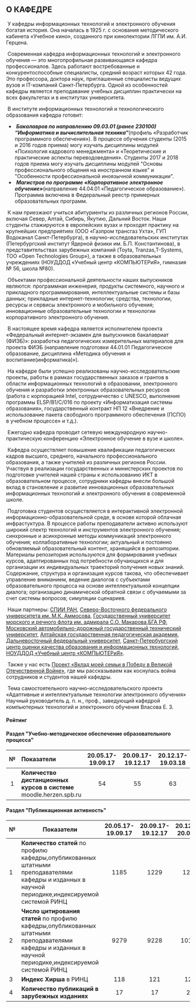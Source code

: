 
<!-- Автор верстки:Ульяна Михайлова -->

## О КАФЕДРЕ




​	У кафедры информационных технологий и электронного обучения богатая история. Она началась в 1925 г. с основания методического кабинета «Учебное кино», созданного при кинолектории  ЛГПИ им. А.И. Герцена.

​	Современная кафедра информационных технологий и электронного обучения — это многопрофильная  развивающаяся кафедра профессионалов. Здесь работают востребованные и  конкурентоспособные специалисты, средний возраст которых 42 года. Это профессора, доктора наук, приглашенные специалисты ведущих вузов и IT-компаний Санкт-Петербурга.  Одной из особенностей кафедры является преподавание учебных дисциплин практически на всех факультетах и в институтах университета.

​	В институте информационных технологий и технологического образования кафедра готовит:



- ​		***Бакалавров по направлению 09.03.01 (ранее 230100) “Информатика и вычислительная техника”***(профиль «Разработчик программного обеспечения»).  	В процессе обучения студенты (2015 и 2016 годов приема) могу изучать дисциплины модулей «Психология кадрового менеджмента» и «Теоретические и практические 	аспекты переводоведения». Студенты 2017 и 2018 годов приема могу изучать дисциплины модулей "Основы професcионального общения на иностранном языке" и  	"Особенности профеcсиональной иноязычной коммуникации". 
- ​		***Магистров по программе «Корпоративное электронное обучение»***(направление 44.04.01 «Педагогическое образование»).  	Программа включена в Федеральный реестр примерных образовательных программ. 

​	К нам приезжают учиться абитуриенты из различных регионов России, включая Север, Алтай, Сибирь, Якутию, Дальний Восток. Наши студенты стажируются в  европейских вузах и проходят практику на крупнейших предприятиях (ООО «Газпром трансгаз Ухта», ГУП Водоканал Санкт-Петербурга), в научно-исследовательских институтах (Петербургский институт Ядерной физики им. Б.П. Константинова), в представительствах зарубежных компаний (Toyta, Tranzas,T-Systems, ТОО  «Open Technologies Group»), а также в образовательных учреждениях (НОУДДОД «Учебный центр «КОМПЬЮТЕРиЯ», гимназия № 56, школа №80). 

​	Объектами профессиональной деятельности наших выпускников являются: программная инженерия, продукты системного, научного и прикладного программирования,  интеллектуальные системы и базы данных; прикладные интернет-технологии; средства, технологии, ресурсы и сервисы электронного и мобильного обучения; инновационные образовательные технологии и технологии корпоративного электронного обучения. 

​	В настоящее время кафедра является исполнителем проекта «Федеральный интернет-экзамен для выпускников бакалавриат (ФИЭБ)»: разработка педагогических измерительных материалов для проекта ФИЭБ (направление подготовки 44.01.01 Педагогическое образование, дисциплина «Методика обучения и воспитание(информатика)»).  

​    На кафедре были успешно реализованы научно-исследовательские проекты, работы в рамках государственных заказов и грантов в области информационных технологий в     образовании, электронного обучения и разработки электронных образовательных ресурсов (работа с корпорацией Intel, сотрудничество с UNESCO, выполнение программы     ELSP/B1/C/016 по проекту «Информатизация системы образования», государственный контракт НП 12 «Внедрение и использование пакета свободного программного обеспечения     (ПСПО) в учебном процессе» и т.д.). 

​	Ежегодно кафедра проводит сетевую международную научно-практическую конференцию «Электронное обучение в вузе и школе». 

​	Кафедра осуществляет повышение квалификации педагогических кадров высшего, среднего, начального профессионального образования, а также учителей из различных  регионов России. Участвуя в реализации государственных и министерских проектов по подготовке учителей нашей страны к использованию ИКТ в образовательном процессе,  сотрудники кафедры внесли большой вклад в становление и развитие инновационных образовательных информационных технологий и электронного обучения в современной школе. 

​	Подготовка студентов осуществляется в интерактивной электронной информационно-образовательной среде, в основе которой облачная инфрастуктура. В процессе работы  преподаватели активно используют широкий спектр технологий и инструментов электронного обучения; синхронные и асинхронные методы коммуникаций электронного обучения;  коллаборативные технологии; актуальный и постоянно обновляемый образовательный контент, хранящийся в репозитории. Материалы репозитория используются для формирования  учебных курсов, адаптированных под потребности обучающихся и для организации их индивидуальных траекторий получения новых знаний. Содержание, структура и организация  курсов такова, что обеспечивает управление вниманием, ведение диалогов с субъектами образовательного процесса на основе интеллектуальной концепции диалога; организацию  динамической обратной связи с обучаемыми за счет системы вопросов; симуляции сценариев.

​	Наши партнеры: [СПИИ РАН](http://www.spiiras.nw.ru/), [Северо-Восточного федерального университета им. М.К. Аммосова](https://www.s-vfu.ru), [Государственный университет морского и речного флота им.  адмирала С.О. Макарова](https://gumrf.ru),[БГА РФ](http://www.bgarf.ru), [Московский автомобильно-дорожный государственный технический университет](http://www.madi.ru), [Алтайская государственная педагогическая академия](https://www.altspu.ru), [Дальневосточный  федеральный университет](https://www.dvfu.ru), [Санкт-Петербургский центр оценки качества образования и информационных технологий](https://rcokoit.ru), [НОУДДОД «Учебный центр «КОМПЬЮТЕРиЯ»](https://www.computeria.ru).

​	Также у нас есть [Проект «Вклад моей семьи в Победу в Великой Отечественной Войне»](https://ict.herzen.spb.ru/department/about-us/ww2), где мы рассказываем как коснулась война сотрудников и студентов нашей кафедры. 

​	Тема самостоятельного научно-исследовательского проекта 
 «Адаптивные и интеллектуальные технологии электронного обучения»
 Научный руководитель д. п. н., проф., заведующий кафедрой компьютерных
 технологий и электронного обучения
 Власова Е. З.



#### Рейтинг

#### Раздел "Учебно-методическое обеспечение образовательного процесса"
|  №   | Показатели                                                   | 20.05.17-19.09.17 | 20.09.17-19.12.17 | 20.12.17-19.03.18 | 20.03.17-19.05.18 | 20.05.17-19.09.18 | 20.09.18-19.12.18 |
| :--: | :----------------------------------------------------------- | :---------------: | :---------------: | :---------------: | :---------------: | :---------------: | :---------------: |
|  1   | __Количество дистанционных курсов в системе__ moodle.herzen.spb.ru |        54         |        55         |        63         |        66         |        85         |        102        |
#### Раздел "Публикационная активность"
№|Показатели|20.05.17-19.09.17|20.09.17-19.12.17|20.12.17-20.03.18|20.09.18-19.12.18
---|---|:-:|:-:|:-:|:-:
1|**Количество статей** по профилю кафедры,опубликованных штатными преподавателями кафедры и изданных в научной периодике,индексируемой системой РИНЦ|1185|1229|1254|1395
2|**Число цитирования статей** по профилю кафедры,опубликованных штатными преподавателями кафедры и изданных в научной периодике,индексируемой системой РИНЦ|9279|9228|10171|12085
3|**Индекс Хирша** в РИНЦ|118|121|128|141
4|**Количество публикаций в зарубежных изданиях**|17|17|27|11
